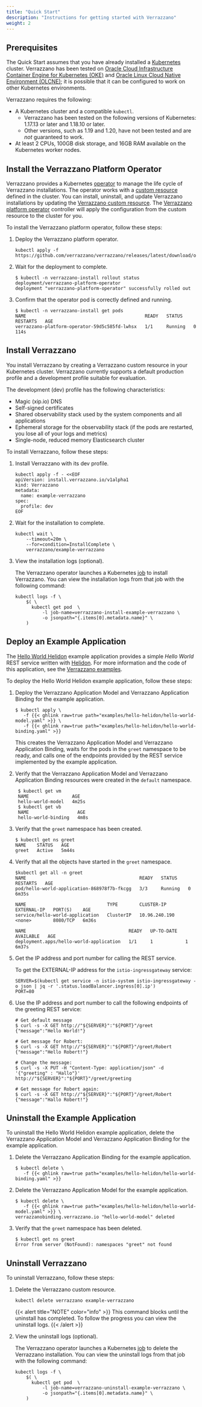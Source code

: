 ```yaml
---
title: "Quick Start"
description: "Instructions for getting started with Verrazzano"
weight: 2
---
```



## Prerequisites

The Quick Start assumes that you have already installed a
[Kubernetes](https://kubernetes.io/) cluster.  Verrazzano has been tested on
[Oracle Cloud Infrastructure Container Engine for Kubernetes (OKE)](https://docs.cloud.oracle.com/en-us/iaas/Content/ContEng/Concepts/contengoverview.htm)  and
[Oracle Linux Cloud Native Environment (OLCNE)](https://docs.oracle.com/en/operating-systems/olcne/); it is possible that it can be configured to work on other Kubernetes
environments.

Verrazzano requires the following:
* A Kubernetes cluster and a compatible `kubectl`.
    * Verrazzano has been tested on the following versions of Kubernetes: 1.17.13 or later and 1.18.10 or later.
    * Other versions, such as 1.19 and 1.20, have not been tested and are _not_ guaranteed to work.
* At least 2 CPUs, 100GB disk storage, and 16GB RAM available on the Kubernetes worker nodes.

## Install the Verrazzano Platform Operator

Verrazzano provides a Kubernetes [operator](https://kubernetes.io/docs/concepts/extend-kubernetes/operator/)
to manage the life cycle of Verrazzano installations.  The operator works with a
[custom resource](https://kubernetes.io/docs/concepts/extend-kubernetes/api-extension/custom-resources/) defined in the cluster.
You can install, uninstall, and update Verrazzano installations by updating the
[Verrazzano custom resource](https://github.com/verrazzano/verrazzano/blob/master/install.md#verrazzano-custom-resource).
The [Verrazzano platform operator](https://github.com/verrazzano/verrazzano-platform-operator) controller will apply the configuration from the custom resource to the cluster for you.

To install the Verrazzano platform operator, follow these steps:

1. Deploy the Verrazzano platform operator.

    ```shell
    kubectl apply -f https://github.com/verrazzano/verrazzano/releases/latest/download/operator.yaml
    ```

1. Wait for the deployment to complete.

    ```shell
    $ kubectl -n verrazzano-install rollout status deployment/verrazzano-platform-operator
    deployment "verrazzano-platform-operator" successfully rolled out
    ```

1. Confirm that the operator pod is correctly defined and running.

    ```shell
    $ kubectl -n verrazzano-install get pods
    NAME                                            READY   STATUS    RESTARTS   AGE
    verrazzano-platform-operator-59d5c585fd-lwhsx   1/1     Running   0          114s
    ```

## Install Verrazzano


You install Verrazzano by creating a Verrazzano custom resource in
your Kubernetes cluster.  Verrazzano currently supports a default production
profile and a development profile suitable for evaluation.  

The development (dev) profile has the following characteristics:
* Magic (xip.io) DNS
* Self-signed certificates
* Shared observability stack used by the system components and all applications
* Ephemeral storage for the observability stack (if the pods are restarted, you lose all of your logs and metrics)
* Single-node, reduced memory Elasticsearch cluster

To install Verrazzano, follow these steps:

1. Install Verrazzano with its dev profile.

    ```shell
    kubectl apply -f - <<EOF
    apiVersion: install.verrazzano.io/v1alpha1
    kind: Verrazzano
    metadata:
      name: example-verrazzano
    spec:
      profile: dev
    EOF
    ```

1. Wait for the installation to complete.
    ```shell
    kubectl wait \
        --timeout=20m \
        --for=condition=InstallComplete \
        verrazzano/example-verrazzano
    ```

1. View the installation logs (optional).

    The Verrazzano operator launches a Kubernetes [job](https://kubernetes.io/docs/concepts/workloads/controllers/job/) to install Verrazzano.  You can view the installation logs from that job with the following command:

    ```shell
    kubectl logs -f \
        $( \
          kubectl get pod  \
              -l job-name=verrazzano-install-example-verrazzano \
              -o jsonpath="{.items[0].metadata.name}" \
        )
    ```

## Deploy an Example Application

The [Hello World Helidon](https://github.com/verrazzano/verrazzano/blob/master/examples/hello-helidon/README.md)
example application provides a simple *Hello World* REST service written with [Helidon](https://helidon.io).
For more information and the code of this application, see the [Verrazzano examples](https://github.com/verrazzano/examples).

To deploy the Hello World Helidon example application, follow these steps:

1. Deploy the Verrazzano Application Model and Verrazzano Application Binding for the example application.

   ```shell
   $ kubectl apply \
      -f {{< ghlink raw=true path="examples/hello-helidon/hello-world-model.yaml" >}} \
      -f {{< ghlink raw=true path="examples/hello-helidon/hello-world-binding.yaml" >}}
   ```


   This creates the Verrazzano Application Model and Verrazzano Application Binding, waits for the pods in the `greet` namespace to be
   ready, and calls one of the endpoints provided by the REST service implemented by the example application.

1. Verify that the Verrazzano Application Model and Verrazzano Application Binding resources were created in the `default` namespace.

   ```shell
    $ kubectl get vm
    NAME                AGE
    hello-world-model   4m25s
    $ kubectl get vb
    NAME                  AGE
    hello-world-binding   4m8s
   ```

1. Verify that the `greet` namespace has been created.

   ```shell
   $ kubectl get ns greet
   NAME    STATUS   AGE
   greet   Active   5m44s
   ```

1. Verify that all the objects have started in the `greet` namespace.

    ```shell
    $kubectl get all -n greet
    NAME                                          READY   STATUS    RESTARTS   AGE
    pod/hello-world-application-868978f7b-fkcgg   3/3     Running   0          6m35s

    NAME                              TYPE        CLUSTER-IP      EXTERNAL-IP   PORT(S)    AGE
    service/hello-world-application   ClusterIP   10.96.240.190   <none>        8080/TCP   6m36s

    NAME                                      READY   UP-TO-DATE   AVAILABLE   AGE
    deployment.apps/hello-world-application   1/1     1            1           6m37s
    ```

1. Get the IP address and port number for calling the REST service.

   To get the EXTERNAL-IP address for the `istio-ingressgateway` service:

    ```
    SERVER=$(kubectl get service -n istio-system istio-ingressgateway -o json | jq -r '.status.loadBalancer.ingress[0].ip')
    PORT=80
    ```

1. Use the IP address and port number to call the following endpoints of the greeting REST service:

    ```
    # Get default message
    $ curl -s -X GET http://"${SERVER}":"${PORT}"/greet
    {"message":"Hello World!"}

    # Get message for Robert:
    $ curl -s -X GET http://"${SERVER}":"${PORT}"/greet/Robert
    {"message":"Hello Robert!"}

    # Change the message:
    $ curl -s -X PUT -H "Content-Type: application/json" -d '{"greeting" : "Hallo"}' http://"${SERVER}":"${PORT}"/greet/greeting

    # Get message for Robert again:
    $ curl -s -X GET http://"${SERVER}":"${PORT}"/greet/Robert
    {"message":"Hallo Robert!"}
    ```

## Uninstall the Example Application

To uninstall the Hello World Helidon example application, delete the Verrazzano Application Model and Verrazzano Application Binding
for the example application.

1. Delete the Verrazzano Application Binding for the example application.

   ```shell
   $ kubectl delete \
      -f {{< ghlink raw=true path="examples/hello-helidon/hello-world-binding.yaml" >}}
    ```

1. Delete the Verrazzano Application Model for the example application.

   ```shell
   $ kubectl delete \
      -f {{< ghlink raw=true path="examples/hello-helidon/hello-world-model.yaml" >}} \
   verrazzanobinding.verrazzano.io "hello-world-model" deleted
    ```

1. Verify that the `greet` namespace has been deleted.

   ```shell
   $ kubectl get ns greet
   Error from server (NotFound): namespaces "greet" not found
   ```

## Uninstall Verrazzano

To uninstall Verrazzano, follow these steps:

1. Delete the Verrazzano custom resource.

    ```shell
    kubectl delete verrazzano example-verrazzano
    ```

    {{< alert title="NOTE" color="info" >}}
    This command blocks until the uninstall has completed.  To follow the progress
    you can view the uninstall logs.
    {{< /alert >}}

1. View the uninstall logs (optional).

    The Verrazzano operator launches a Kubernetes [job](https://kubernetes.io/docs/concepts/workloads/controllers/job/) to delete the Verrazzano installation.  You can view the uninstall logs from that job with the following command:

    ```shell
    kubectl logs -f \
        $( \
          kubectl get pod  \
              -l job-name=verrazzano-uninstall-example-verrazzano \
              -o jsonpath="{.items[0].metadata.name}" \
        )
    ```

